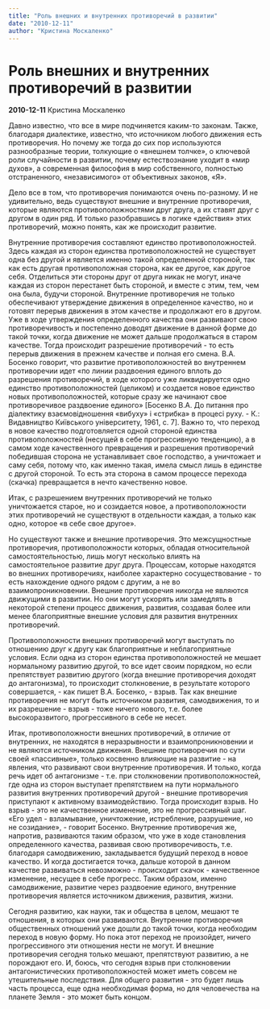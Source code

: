 ```yaml
---
title: "Роль внешних и внутренних противоречий в развитии"
date: "2010-12-11"
author: "Кристина Москаленко"
---
```


# Роль внешних и внутренних противоречий в развитии

**2010-12-11** Кристина Москаленко

Давно известно, что все в мире подчиняется каким-то законам. Также, благодаря диалектике, известно, что источником любого движения есть противоречия. Но почему же тогда до сих пор используются разнообразные теории, толкующие о «внешнем толчке», о ключевой роли случайности в развитии, почему естествознание уходит в «мир духов», а современная философия в мир собственного, полностью отстраненного, «независимого» от объективных законов, «Я».

Дело все в том, что противоречия понимаются очень по-разному. И не удивительно, ведь существуют внешние и внутренние противоречия, которые являются противоположностями друг друга, а их ставят друг с другом в один ряд. И только разобравшись в логике «действия» этих противоречий, можно понять, как же происходит развитие.

Внутренние противоречия составляют единство противоположностей. Здесь каждая из сторон единства противоположностей не существует одна без другой и является именно такой определенной стороной, так как есть другая противоположная сторона, как ее другое, как другое себя. Отделиться эти стороны друг от друга никак не могут, иначе каждая из сторон перестанет быть стороной, и вместе с этим, тем, чем она была, будучи стороной. Внутренние противоречия не только обеспечивают утверждение движения в определенное качество, но и готовят перерыв движения в этом качестве и продолжают его в другом. Уже в ходе утверждения определенного качества они развивают свою противоречивость и постепенно доводят движение в данной форме до такой точки, когда движение не может дальше продолжаться в старом качестве. Тогда происходит разрешение противоречий - то есть перерыв движения в прежнем качестве и полная его смена. В.А. Босенко говорит, что развитие противоположностей во внутреннем противоречии идет «по линии раздвоения единого вплоть до разрешения противоречий, в ходе которого уже ликвидируется одно единство противоположностей (целиком) и создается новое единство новых противоположностей, которые сразу же начинают свое противоречивое раздвоение единого» [Босенко В.А. До питання про діалектику взаємовідношення «вибуху» і «стрибка» в процесі руху. - К.: Видавництво Київського університету, 1961, с. 7]. Важно то, что переход в новое качество подготовляется одной стороной единства противоположностей (несущей в себе прогрессивную тенденцию), а в самом ходе качественного превращения и разрешения противоречий победившая сторона не устанавливает свое господство, а уничтожает и саму себя, потому что, как именно такая, имела смысл лишь в единстве с другой стороной. То есть эта сторона в самом процессе перехода (скачка) превращается в нечто качественно новое.

Итак, с разрешением внутренних противоречий не только уничтожается старое, но и созидается новое, а противоположности этих противоречий не существуют в отдельности каждая, а только как одно, которое «в себе свое другое».

Но существуют также и внешние противоречия. Это межсущностные противоречия, противоположности которых, обладая относительной самостоятельностью, лишь могут несколько влиять на самостоятельное развитие друг друга. Процессам, которые находятся во внешних противоречиях, наиболее характерно сосуществование - то есть нахождение одного рядом с другим, а не во взаимопроникновении. Внешние противоречия никогда не являются движущими в развитии. Но они могут ускорять или замедлять в некоторой степени процесс движения, развития, создавая более или менее благоприятные внешние условия для развития внутренних противоречий.

Противоположности внешних противоречий могут выступать по отношению друг к другу как благоприятные и неблагоприятные условия. Если одна из сторон единства противоположностей не мешает нормальному развитию другой, то все идет своим порядком, но если препятствует развитию другого (когда внешние противоречия доходят до антагонизма), то происходит столкновение, в результате которого совершается, - как пишет В.А. Босенко, - взрыв. Так как внешние противоречия не могут быть источником развития, самодвижения, то и их разрешение - взрыв - тоже ничего нового, т.е. более высокоразвитого, прогрессивного в себе не несет.

Итак, противоположности внешних противоречий, в отличие от внутренних, не находятся в неразрывности и взаимопроникновении и не являются источником движения. Внешние противоречия по сути своей «пассивные», только косвенно влияющие на развитие - на явления, что развивают свои внутренние противоречия. И только, когда речь идет об антагонизме - т.е. при столкновении противоположностей, где одна из сторон выступает препятствием на пути нормального развития внутренних противоречий другой - внешние противоречия приступают к активному взаимодействию. Тогда происходит взрыв. Но взрыв - это не качественное изменение, это не прогрессивный шаг. «Его удел - взламывание, уничтожение, истребление, разрушение, но не созидание», - говорит Босенко. Внутренние противоречия же, напротив, развиваются таким образом, что уже в ходе становления определенного качества, развивая свою противоречивость, т.е. благодаря самодвижению, закладывается будущий переход в новое качество. И когда достигается точка, дальше которой в данном качестве развиваться невозможно - происходит скачок - качественное изменение, несущее в себе прогресс. Таким образом, именно самодвижение, развитие через раздвоение единого, внутренние противоречия является источником движения, развития, жизни.

Сегодня развитию, как науки, так и общества в целом, мешают те отношения, в которых они развиваются. Внутренние противоречия общественных отношений уже дошли до такой точки, когда необходим переход в новую форму. Но пока этот переход не произойдет, ничего прогрессивного эти отношения нести не могут. И внешние противоречия сегодня только мешают, препятствуют развитию, а не порождают его. И, боюсь, что сегодня взрыв при столкновении антагонистических противоположностей может иметь совсем не утешительные последствия. Для общего развития - это будет лишь часть процесса, еще одна необходимая форма, но для человечества на планете Земля - это может быть концом.